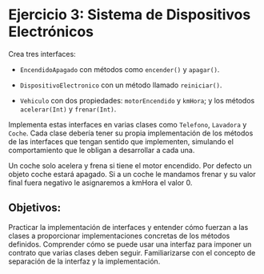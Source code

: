 # Ejercicio 3: Sistema de Dispositivos Electrónicos
Crea tres interfaces:

- ``EncendidoApagado`` con métodos como ``encender()`` y ``apagar()``.

- ``DispositivoElectronico`` con un método llamado ``reiniciar()``.

- ``Vehiculo`` con dos propiedades: ``motorEncendido`` y ``kmHora``; y los métodos ``acelerar(Int)`` y ``frenar(Int)``.

Implementa estas interfaces en varias clases como ``Telefono``, ``Lavadora`` y ``Coche``. Cada clase debería tener su propia implementación de los métodos de las interfaces que tengan sentido que implementen, simulando el comportamiento que le obligan a desarrollar a cada una.

Un coche solo acelera y frena si tiene el motor encendido. Por defecto un objeto coche estará apagado. Si a un coche le mandamos frenar y su valor final fuera negativo le asignaremos a kmHora el valor 0.

## Objetivos:

Practicar la implementación de interfaces y entender cómo fuerzan a las clases a proporcionar implementaciones concretas de los métodos definidos.
Comprender cómo se puede usar una interfaz para imponer un contrato que varias clases deben seguir.
Familiarizarse con el concepto de separación de la interfaz y la implementación.
